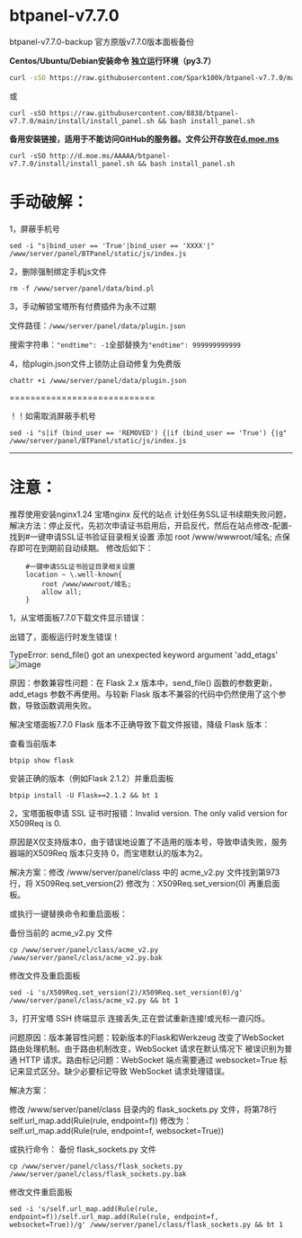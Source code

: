 # btpanel-v7.7.0
btpanel-v7.7.0-backup  官方原版v7.7.0版本面板备份

**Centos/Ubuntu/Debian安装命令 独立运行环境（py3.7）**

```Bash
curl -sSO https://raw.githubusercontent.com/Spark100k/btpanel-v7.7.0/main/install/install_panel.sh && bash install_panel.sh
```
或
```
curl -sSO https://raw.githubusercontent.com/8838/btpanel-v7.7.0/main/install/install_panel.sh && bash install_panel.sh
```

**备用安装链接，适用于不能访问GitHub的服务器。文件公开存放在[d.moe.ms](http://d.moe.ms/?btpanel-v7.7.0)**

```
curl -sSO http://d.moe.ms/AAAAA/btpanel-v7.7.0/install/install_panel.sh && bash install_panel.sh
```

# 手动破解：

1，屏蔽手机号

```
sed -i "s|bind_user == 'True'|bind_user == 'XXXX'|" /www/server/panel/BTPanel/static/js/index.js
```

2，删除强制绑定手机js文件

```
rm -f /www/server/panel/data/bind.pl
```

3，手动解锁宝塔所有付费插件为永不过期

文件路径：`/www/server/panel/data/plugin.json`

搜索字符串：`"endtime": -1`全部替换为`"endtime": 999999999999`

4，给plugin.json文件上锁防止自动修复为免费版

```
chattr +i /www/server/panel/data/plugin.json
```

============================

！！如需取消屏蔽手机号

```
sed -i "s|if (bind_user == 'REMOVED') {|if (bind_user == 'True') {|g" /www/server/panel/BTPanel/static/js/index.js
```

-------
# 注意：
推荐使用安装nginx1.24
宝塔nginx 反代的站点 计划任务SSL证书续期失败问题，
解决方法：停止反代，先初次申请证书启用后，开启反代，然后在站点修改-配置-找到#一键申请SSL证书验证目录相关设置 添加 root /www/wwwroot/域名;  点保存即可在到期前自动续期。 修改后如下：
```
    #一键申请SSL证书验证目录相关设置
    location ~ \.well-known{
        root /www/wwwroot/域名;
        allow all;
    }
```

1，从宝塔面板7.7.0下载文件显示错误：

出错了，面板运行时发生错误！

TypeError: send_file() got an unexpected keyword argument 'add_etags'
![image](https://github.com/user-attachments/assets/6f45ff11-b531-4ece-b42b-350e9c0cc5b3)

原因：参数兼容性问题：在 Flask 2.x 版本中，send_file() 函数的参数更新，add_etags 参数不再使用。与较新 Flask 版本不兼容的代码中仍然使用了这个参数，导致函数调用失败。

解决宝塔面板7.7.0 Flask 版本不正确导致下载文件报错，降级 Flask 版本：

查看当前版本
```
btpip show flask
```
安装正确的版本（例如Flask 2.1.2）并重启面板
```
btpip install -U Flask==2.1.2 && bt 1
```

2，宝塔面板申请 SSL 证书时报错：Invalid version. The only valid version for X509Req is 0.

原因是X仅支持版本0，由于错误地设置了不适用的版本号，导致申请失败，服务器端的X509Req 版本只支持 0，而宝塔默认的版本为2。

解决方案：修改 /www/server/panel/class 中的 acme_v2.py 文件找到第973行，将 X509Req.set_version(2) 修改为：X509Req.set_version(0) 再重启面板。

或执行一键替换命令和重启面板：

备份当前的 acme_v2.py 文件
```
cp /www/server/panel/class/acme_v2.py /www/server/panel/class/acme_v2.py.bak
```
修改文件及重启面板
```
sed -i 's/X509Req.set_version(2)/X509Req.set_version(0)/g' /www/server/panel/class/acme_v2.py && bt 1
```

3，打开宝塔 SSH 终端显示 连接丢失,正在尝试重新连接!或光标一直闪烁。

问题原因：版本兼容性问题：较新版本的Flask和Werkzeug 改变了WebSocket 路由处理机制。由于路由机制改变，WebSocket 请求在默认情况下
被误识别为普通 HTTP 请求。路由标记问题：WebSocket 端点需要通过 websocket=True 标记来显式区分。缺少必要标记导致 WebSocket 请求处理错误。

解决方案：

修改 /www/server/panel/class 目录内的 flask_sockets.py 文件，将第78行
self.url_map.add(Rule(rule, endpoint=f))
修改为：
self.url_map.add(Rule(rule, endpoint=f, websocket=True))

或执行命令：
备份 flask_sockets.py 文件
```
cp /www/server/panel/class/flask_sockets.py /www/server/panel/class/flask_sockets.py.bak
```
修改文件重启面板
```
sed -i 's/self.url_map.add(Rule(rule, endpoint=f))/self.url_map.add(Rule(rule, endpoint=f, websocket=True))/g' /www/server/panel/class/flask_sockets.py && bt 1
```
